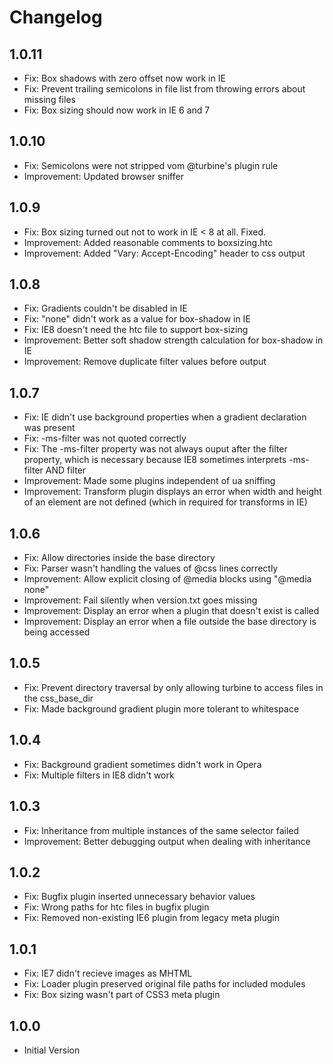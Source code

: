Changelog
=========


1.0.11
------
  - Fix: Box shadows with zero offset now work in IE
  - Fix: Prevent trailing semicolons in file list from throwing errors about missing files
  - Fix: Box sizing should now work in IE 6 and 7


1.0.10
------
  - Fix: Semicolons were not stripped vom @turbine's plugin rule
  - Improvement: Updated browser sniffer


1.0.9
-----
  - Fix: Box sizing turned out not to work in IE < 8 at all. Fixed.
  - Improvement: Added reasonable comments to boxsizing.htc
  - Improvement: Added "Vary: Accept-Encoding" header to css output


1.0.8
-----
  - Fix: Gradients couldn't be disabled in IE
  - Fix: "none" didn't work as a value for box-shadow in IE
  - Fix: IE8 doesn't need the htc file to support box-sizing
  - Improvement: Better soft shadow strength calculation for box-shadow in IE
  - Improvement: Remove duplicate filter values before output


1.0.7
-----
  - Fix: IE didn't use background properties when a gradient declaration was present
  - Fix: -ms-filter was not quoted correctly
  - Fix: The -ms-filter property was not always ouput after the filter property, which is necessary because IE8 sometimes interprets -ms-filter AND filter
  - Improvement: Made some plugins independent of ua sniffing
  - Improvement: Transform plugin displays an error when width and height of an element are not defined (which in required for transforms in IE)


1.0.6
-----
  - Fix: Allow directories inside the base directory
  - Fix: Parser wasn't handling the values of @css lines correctly
  - Improvement: Allow explicit closing of @media blocks using "@media none"
  - Improvement: Fail silently when version.txt goes missing
  - Improvement: Display an error when a plugin that doesn't exist is called
  - Improvement: Display an error when a file outside the base directory is being accessed


1.0.5
-----
  - Fix: Prevent directory traversal by only allowing turbine to access files in the css_base_dir
  - Fix: Made background gradient plugin more tolerant to whitespace


1.0.4
-----
  - Fix: Background gradient sometimes didn't work in Opera
  - Fix: Multiple filters in IE8 didn't work


1.0.3
-----
  - Fix: Inheritance from multiple instances of the same selector failed
  - Improvement: Better debugging output when dealing with inheritance


1.0.2
-----
  - Fix: Bugfix plugin inserted unnecessary behavior values
  - Fix: Wrong paths for htc files in bugfix plugin
  - Fix: Removed non-existing IE6 plugin from legacy meta plugin


1.0.1
-----
  - Fix: IE7 didn't recieve images as MHTML
  - Fix: Loader plugin preserved original file paths for included modules
  - Fix: Box sizing wasn't part of CSS3 meta plugin


1.0.0
-----
  - Initial Version
